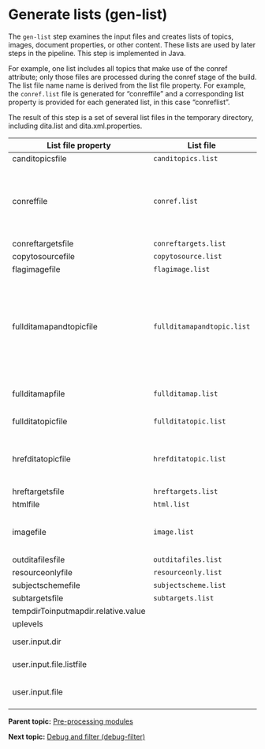 # Generate lists \(gen-list\)

The `gen-list` step examines the input files and creates lists of topics, images, document properties, or other content. These lists are used by later steps in the pipeline. This step is implemented in Java.

For example, one list includes all topics that make use of the conref attribute; only those files are processed during the conref stage of the build. The list file name name is derived from the list file property. For example, the `conref.list` file is generated for “conreffile” and a corresponding list property is provided for each generated list, in this case “conreflist”.

The result of this step is a set of several list files in the temporary directory, including dita.list and dita.xml.properties.

|List file property|List file|Usage|
|------------------|---------|-----|
|canditopicsfile|`canditopics.list`| |
|conreffile|`conref.list`|Documents that contain conref attributes that need to be resolved in preprocess.|
|conreftargetsfile|`conreftargets.list`| |
|copytosourcefile|`copytosource.list`| |
|flagimagefile|`flagimage.list`| |
|fullditamapandtopicfile|`fullditamapandtopic.list`|All of the ditamap and topic files that are referenced during the transformation. These may be referenced by href or conref attributes.|
|fullditamapfile|`fullditamap.list`|All of the ditamap files in dita.list|
|fullditatopicfile|`fullditatopic.list`|All of the topic files in dita.list|
|hrefditatopicfile|`hrefditatopic.list`|All of the topic files that are referenced with an href attribute|
|hreftargetsfile|`hreftargets.list`|Link targets|
|htmlfile|`html.list`|Resource files|
|imagefile|`image.list`|Image files that are referenced in the content|
|outditafilesfile|`outditafiles.list`| |
|resourceonlyfile|`resourceonly.list`| |
|subjectschemefile|`subjectscheme.list`| |
|subtargetsfile|`subtargets.list`| |
|tempdirToinputmapdir.relative.value| | |
|uplevels| | |
|user.input.dir| |Absolute input directory path|
|user.input.file.listfile| |Input file list file|
|user.input.file| |Input file path, relative to the input directory|

**Parent topic:** [Pre-processing modules](../reference/preprocessing.md)

**Next topic:** [Debug and filter \(debug-filter\)](../reference/preprocess-debugfilter.md)

